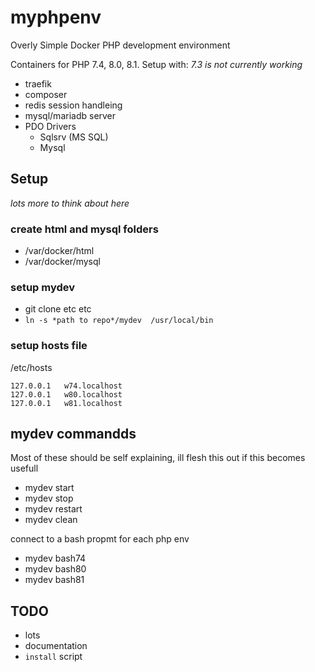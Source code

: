 # myphpenv
Overly Simple Docker PHP development environment 

Containers for PHP 7.4, 8.0, 8.1. Setup with:
*7.3 is not currently working*

* traefik
* composer
* redis session handleing
* mysql/mariadb server
* PDO Drivers
  * Sqlsrv (MS SQL)
  * Mysql



## Setup
*lots more to think about here*

### create html and mysql folders
* /var/docker/html
* /var/docker/mysql

### setup mydev
* git clone etc etc
* `ln -s *path to repo*/mydev  /usr/local/bin`


### setup hosts file
/etc/hosts

```
127.0.0.1	w74.localhost      
127.0.0.1	w80.localhost     
127.0.0.1	w81.localhost    
```




## mydev commandds

Most of these should be self explaining, ill flesh this out if this becomes usefull
* mydev start
* mydev stop
* mydev restart
* mydev clean

connect to a bash propmt for each php env
* mydev bash74
* mydev bash80
* mydev bash81


## TODO

* lots
* documentation
* `install` script
